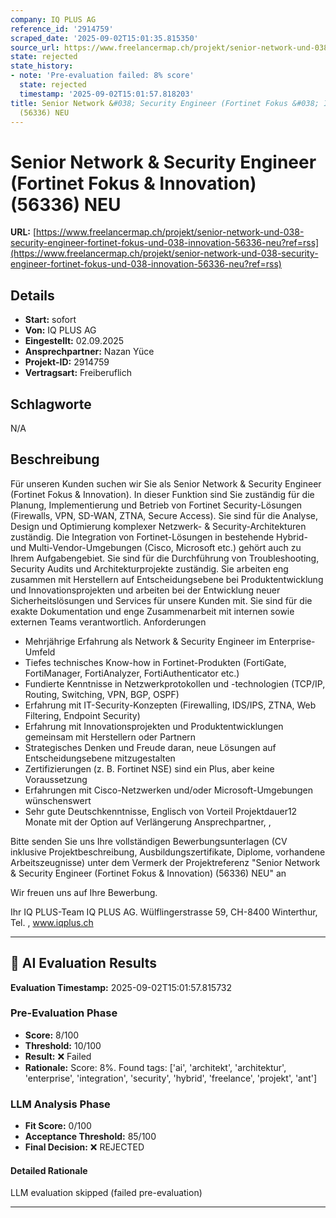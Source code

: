 ```yaml
---
company: IQ PLUS AG
reference_id: '2914759'
scraped_date: '2025-09-02T15:01:35.815350'
source_url: https://www.freelancermap.ch/projekt/senior-network-und-038-security-engineer-fortinet-fokus-und-038-innovation-56336-neu?ref=rss
state: rejected
state_history:
- note: 'Pre-evaluation failed: 8% score'
  state: rejected
  timestamp: '2025-09-02T15:01:57.818203'
title: Senior Network &#038; Security Engineer (Fortinet Fokus &#038; Innovation)
  (56336) NEU
---
```



# Senior Network &#038; Security Engineer (Fortinet Fokus &#038; Innovation) (56336) NEU
**URL:** [https://www.freelancermap.ch/projekt/senior-network-und-038-security-engineer-fortinet-fokus-und-038-innovation-56336-neu?ref=rss](https://www.freelancermap.ch/projekt/senior-network-und-038-security-engineer-fortinet-fokus-und-038-innovation-56336-neu?ref=rss)
## Details
- **Start:** sofort
- **Von:** IQ PLUS AG
- **Eingestellt:** 02.09.2025
- **Ansprechpartner:** Nazan Yüce
- **Projekt-ID:** 2914759
- **Vertragsart:** Freiberuflich

## Schlagworte
N/A

## Beschreibung
Für unseren Kunden suchen wir Sie als Senior Network & Security Engineer (Fortinet Fokus & Innovation). In dieser Funktion sind Sie zuständig für die Planung, Implementierung und Betrieb von Fortinet Security-Lösungen (Firewalls, VPN, SD-WAN, ZTNA, Secure Access). Sie sind für die Analyse, Design und Optimierung komplexer Netzwerk- & Security-Architekturen zuständig. Die Integration von Fortinet-Lösungen in bestehende Hybrid- und Multi-Vendor-Umgebungen (Cisco, Microsoft etc.) gehört auch zu Ihrem Aufgabengebiet. Sie sind für die Durchführung von Troubleshooting, Security Audits und Architekturprojekte zuständig. Sie arbeiten eng zusammen mit Herstellern auf Entscheidungsebene bei Produktentwicklung und Innovationsprojekten und arbeiten bei der Entwicklung neuer Sicherheitslösungen und Services für unsere Kunden mit. Sie sind für die exakte Dokumentation und enge Zusammenarbeit mit internen sowie externen Teams verantwortlich.
Anforderungen

- Mehrjährige Erfahrung als Network & Security Engineer im Enterprise-Umfeld
- Tiefes technisches Know-how in Fortinet-Produkten (FortiGate, FortiManager, FortiAnalyzer, FortiAuthenticator etc.)
- Fundierte Kenntnisse in Netzwerkprotokollen und -technologien (TCP/IP, Routing, Switching, VPN, BGP, OSPF)
- Erfahrung mit IT-Security-Konzepten (Firewalling, IDS/IPS, ZTNA, Web Filtering, Endpoint Security)
- Erfahrung mit Innovationsprojekten und Produktentwicklungen gemeinsam mit Herstellern oder Partnern
- Strategisches Denken und Freude daran, neue Lösungen auf Entscheidungsebene mitzugestalten
- Zertifizierungen (z. B. Fortinet NSE) sind ein Plus, aber keine Voraussetzung
- Erfahrungen mit Cisco-Netzwerken und/oder Microsoft-Umgebungen wünschenswert
- Sehr gute Deutschkenntnisse, Englisch von Vorteil
Projektdauer12 Monate mit der Option auf Verlängerung Ansprechpartner, ,

Bitte senden Sie uns Ihre vollständigen Bewerbungsunterlagen (CV inklusive Projektbeschreibung, Ausbildungszertifikate, Diplome, vorhandene Arbeitszeugnisse) unter dem Vermerk der Projektreferenz "Senior Network & Security Engineer (Fortinet Fokus & Innovation) (56336) NEU" an

Wir freuen uns auf Ihre Bewerbung.

Ihr IQ PLUS-Team
IQ PLUS AG. Wülflingerstrasse 59, CH-8400 Winterthur, Tel. , www.iqplus.ch

---

## 🤖 AI Evaluation Results

**Evaluation Timestamp:** 2025-09-02T15:01:57.815732

### Pre-Evaluation Phase
- **Score:** 8/100
- **Threshold:** 10/100
- **Result:** ❌ Failed
- **Rationale:** Score: 8%. Found tags: ['ai', 'architekt', 'architektur', 'enterprise', 'integration', 'security', 'hybrid', 'freelance', 'projekt', 'ant']

### LLM Analysis Phase
- **Fit Score:** 0/100
- **Acceptance Threshold:** 85/100
- **Final Decision:** ❌ REJECTED

#### Detailed Rationale
LLM evaluation skipped (failed pre-evaluation)

---
